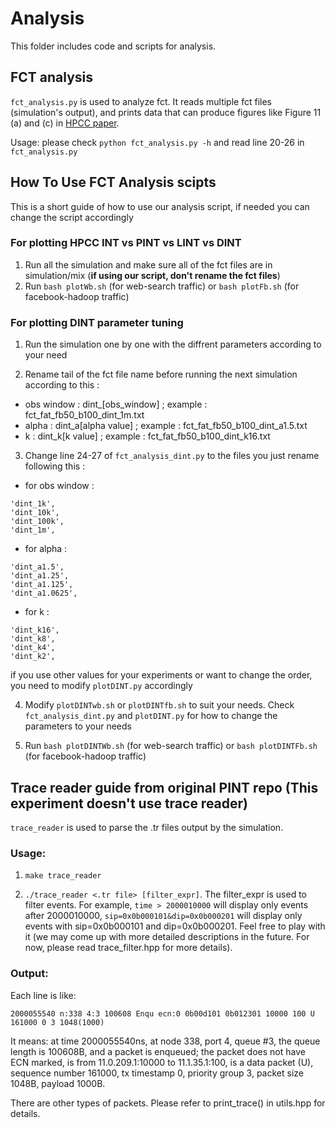 # Analysis
This folder includes code and scripts for analysis.

## FCT analysis
`fct_analysis.py` is used to analyze fct. It reads multiple fct files (simulation's output), and prints data that can produce figures like Figure 11 (a) and (c) in [HPCC paper](https://liyuliang001.github.io/publications/hpcc.pdf).

Usage: please check `python fct_analysis.py -h` and read line 20-26 in `fct_analysis.py`

## How To Use FCT Analysis scipts
This is a short guide of how to use our analysis script, if needed you can change the script accordingly
### For plotting HPCC INT vs PINT vs LINT vs DINT
1. Run all the simulation and make sure all of the fct files are in simulation/mix (**if using our script, don't rename the fct files**)
2. Run `bash plotWb.sh` (for web-search traffic) or `bash plotFb.sh` (for facebook-hadoop traffic)

### For plotting DINT parameter tuning
1. Run the simulation one by one with the diffrent parameters according to your need

2. Rename tail of the fct file name before running the next simulation according to this :
- obs window : dint_[obs_window] ; example : fct_fat_fb50_b100_dint_1m.txt
- alpha : dint_a[alpha value] ; example : fct_fat_fb50_b100_dint_a1.5.txt
- k : dint_k[k value] ; example : fct_fat_fb50_b100_dint_k16.txt

3. Change line 24-27 of `fct_analysis_dint.py` to the files you just rename following this :
- for obs window :
```
'dint_1k',
'dint_10k',
'dint_100k',
'dint_1m',
```
- for alpha :
```
'dint_a1.5',
'dint_a1.25',
'dint_a1.125',
'dint_a1.0625',
```
- for k :
```
'dint_k16',
'dint_k8',
'dint_k4',
'dint_k2',
```
if you use other values for your experiments or want to change the order, you need to modify `plotDINT.py` accordingly

4. Modify `plotDINTwb.sh` or `plotDINTfb.sh` to suit your needs. Check `fct_analysis_dint.py` and `plotDINT.py` for how to change the parameters to your needs

5. Run `bash plotDINTWb.sh` (for web-search traffic) or `bash plotDINTFb.sh` (for facebook-hadoop traffic)



## Trace reader guide from original PINT repo (This experiment doesn't use trace reader)
`trace_reader` is used to parse the .tr files output by the simulation.

### Usage: 
1. `make trace_reader`

2. `./trace_reader <.tr file> [filter_expr]`. The filter_expr is used to filter events. For example, `time > 2000010000` will display only events after 2000010000, `sip=0x0b000101&dip=0x0b000201` will display only events with sip=0x0b000101 and dip=0x0b000201. Feel free to play with it (we may come up with more detailed descriptions in the future. For now, please read trace_filter.hpp for more details).

### Output:
Each line is like:

`2000055540 n:338 4:3 100608 Enqu ecn:0 0b00d101 0b012301 10000 100 U 161000 0 3 1048(1000)`

It means: at time 2000055540ns, at node 338, port 4, queue #3, the queue length is 100608B, and a packet is enqueued; the packet does not have ECN marked, is from 11.0.209.1:10000 to 11.1.35.1:100, is a data packet (U), sequence number 161000, tx timestamp 0, priority group 3, packet size 1048B, payload 1000B.

There are other types of packets. Please refer to print_trace() in utils.hpp for details.